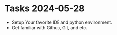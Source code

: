 
Tasks 2024-05-28
=======
* Setup Your favorite IDE and python environment.
* Get familiar with Github, Git, and etc.
